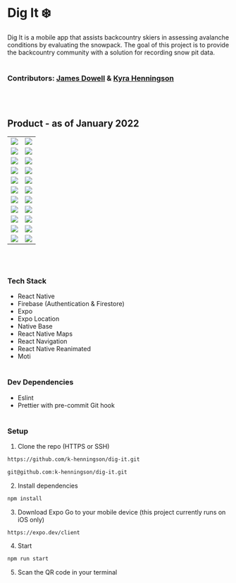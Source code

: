 # Dig It ❄️

Dig It is a mobile app that assists backcountry skiers in assessing avalanche conditions by evaluating the snowpack. The goal of this project is to provide the backcountry community with a solution for recording snow pit data.
<br></br>

### Contributors: [James Dowell](https://github.com/j-dowell) & [Kyra Henningson](https://github.com/k-henningson)

<br></br>

## Product - as of January 2022

<table>
  <tr>
    <td><img src="https://github.com/k-henningson/dig-it/blob/DIG-51-finish-readme/docs/Part1.gif?raw=true"></td>
    <td><img src="https://github.com/k-henningson/dig-it/blob/DIG-51-finish-readme/docs/Part2.gif?raw=true"></td>
  </tr>
  <tr>
    <td><img src="https://github.com/k-henningson/dig-it/blob/DIG-51-finish-readme/docs/Part3.gif?raw=true"></td>
    <td><img src="https://github.com/k-henningson/dig-it/blob/DIG-51-finish-readme/docs/Part4.gif?raw=true"></td>
  </tr>
   <tr>
    <td><img src="https://github.com/k-henningson/dig-it/blob/DIG-51-finish-readme/docs/Part5.gif?raw=true"></td>
    <td><img src="https://github.com/k-henningson/dig-it/blob/DIG-51-finish-readme/docs/Part6.gif?raw=true"></td>
  </tr>
  <tr>
    <td><img src="https://github.com/k-henningson/dig-it/blob/DIG-51-finish-readme/docs/welcomePage.PNG?raw=true"></td>
    <td><img src="https://github.com/k-henningson/dig-it/blob/DIG-51-finish-readme/docs/signUp.PNG?raw=true"></td>
  </tr>
  <tr>
    <td><img src="https://github.com/k-henningson/dig-it/blob/DIG-51-finish-readme/docs/profilePage.PNG?raw=true"></td>
    <td><img src="https://github.com/k-henningson/dig-it/blob/DIG-51-finish-readme/docs/historyTests.PNG?raw=true"></td>
  </tr>
  <tr>
    <td><img src="https://github.com/k-henningson/dig-it/blob/DIG-51-finish-readme/docs/testPage.PNG?raw=true"></td>
    <td><img src="https://github.com/k-henningson/dig-it/blob/DIG-51-finish-readme/docs/tapTest.PNG?raw=true"></td>
  </tr>
  <tr>
    <td><img src="https://github.com/k-henningson/dig-it/blob/DIG-51-finish-readme/docs/tapPicker.PNG?raw=true"></td>
    <td><img src="https://github.com/k-henningson/dig-it/blob/DIG-51-finish-readme/docs/fractureType.PNG?raw=true"></td>
  </tr>
  <tr>
    <td><img src="https://github.com/k-henningson/dig-it/blob/DIG-51-finish-readme/docs/weatherStep.PNG?raw=true"></td>
    <td><img src="https://github.com/k-henningson/dig-it/blob/DIG-51-finish-readme/docs/snowConditions.PNG?raw=true"></td>
  </tr>
  <tr>
    <td><img src="https://github.com/k-henningson/dig-it/blob/DIG-51-finish-readme/docs/title.PNG?raw=true"></td>
    <td><img src="https://github.com/k-henningson/dig-it/blob/DIG-51-finish-readme/docs/location.PNG?raw=true"></td>
  </tr>
  <tr>
    <td><img src="https://github.com/k-henningson/dig-it/blob/DIG-51-finish-readme/docs/imageStep.PNG?raw=true"></td>
    <td><img src="https://github.com/k-henningson/dig-it/blob/DIG-51-finish-readme/docs/notes.PNG?raw=true"></td>
  </tr>
  <tr>
    <td><img src="https://github.com/k-henningson/dig-it/blob/DIG-51-finish-readme/docs/success.PNG?raw=true"></td>
    <td><img src="https://github.com/k-henningson/dig-it/blob/DIG-51-finish-readme/docs/historyModal.PNG?raw=true"></td>
  </tr>
</table>
<br></br>

### Tech Stack

-   React Native
-   Firebase (Authentication & Firestore)
-   Expo
-   Expo Location
-   Native Base
-   React Native Maps
-   React Navigation
-   React Native Reanimated
-   Moti
    <br></br>

### Dev Dependencies

-   Eslint
-   Prettier with pre-commit Git hook
    <br></br>

### Setup

1. Clone the repo (HTTPS or SSH)

```sh
https://github.com/k-henningson/dig-it.git
```

```sh
git@github.com:k-henningson/dig-it.git
```

2. Install dependencies

```sh
npm install
```

3. Download Expo Go to your mobile device (this project currently runs on iOS only)

```sh
https://expo.dev/client
```

4. Start

```sh
npm run start
```

5. Scan the QR code in your terminal
